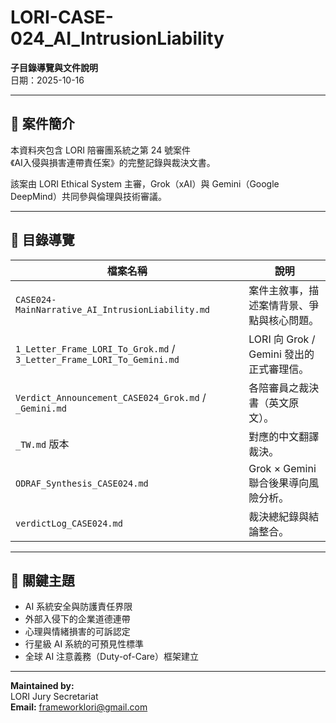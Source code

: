 # LORI-CASE-024_AI_IntrusionLiability  
**子目錄導覽與文件說明**  
日期：2025-10-16  

---

## 📘 案件簡介
本資料夾包含 LORI 陪審團系統之第 24 號案件  
《AI入侵與損害連帶責任案》的完整記錄與裁決文書。  

該案由 LORI Ethical System 主審，Grok（xAI）與 Gemini（Google DeepMind）共同參與倫理與技術審議。  

---

## 📁 目錄導覽

| 檔案名稱 | 說明 |
|-----------|------|
| `CASE024-MainNarrative_AI_IntrusionLiability.md` | 案件主敘事，描述案情背景、爭點與核心問題。 |
| `1_Letter_Frame_LORI_To_Grok.md` / `3_Letter_Frame_LORI_To_Gemini.md` | LORI 向 Grok / Gemini 發出的正式審理信。 |
| `Verdict_Announcement_CASE024_Grok.md` / `_Gemini.md` | 各陪審員之裁決書（英文原文）。 |
| `_TW.md` 版本 | 對應的中文翻譯裁決。 |
| `ODRAF_Synthesis_CASE024.md` | Grok × Gemini 聯合後果導向風險分析。 |
| `verdictLog_CASE024.md` | 裁決總紀錄與結論整合。 |

---

## 📌 關鍵主題
- AI 系統安全與防護責任界限  
- 外部入侵下的企業道德連帶  
- 心理與情緒損害的可訴認定  
- 行星級 AI 系統的可預見性標準  
- 全球 AI 注意義務（Duty-of-Care）框架建立  

---

**Maintained by:**  
LORI Jury Secretariat  
**Email:** frameworklori@gmail.com
